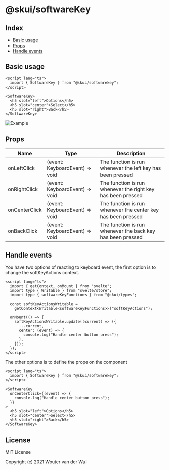 # @skui/softwareKey

## Index

- [Basic usage](https://github.com/wjtje/svelte-kaios/tree/main/packages/softwareKey#basic-usage)
- [Props](https://github.com/wjtje/svelte-kaios/tree/main/packages/softwareKey#props)
- [Handle events](https://github.com/wjtje/svelte-kaios/tree/main/packages/softwareKey#handle-events)

## Basic usage

```svelte
<script lang="ts">
  import { SoftwareKey } from "@skui/softwarekey";
</script>

<SoftwareKey>
  <h5 slot="left">Options</h5>
  <h5 slot="center">Select</h5>
  <h5 slot="right">Back</h5>
</SoftwareKey>
```

![Example](https://github.com/wjtje/svelte-kaios/raw/main/packages/header/softwareKey/example.png)

## Props

| Name          | Type                           | Description                                                  |
| ------------- | ------------------------------ | ------------------------------------------------------------ |
| onLeftClick   | (event: KeyboardEvent) => void | The function is run whenever the left key has been pressed   |
| onRightClick  | (event: KeyboardEvent) => void | The function is run whenever the right key has been pressed  |
| onCenterClick | (event: KeyboardEvent) => void | The function is run whenever the center key has been pressed |
| onBackClick   | (event: KeyboardEvent) => void | The function is run whenever the back key has been pressed   |

## Handle events

You have two options of reacting to keyboard event, the first option is to change the softKeyActions context.

```svelte
<script lang="ts">
  import { getContext, onMount } from "svelte";
  import type { Writable } from "svelte/store";
  import type { softwareKeyFunctions } from "@skui/types";

  const softKeyActionsWritable =
    getContext<Writable<softwareKeyFunctions>>("softKeyActions");

  onMount(() => {
    softKeyActionsWritable.update((current) => ({
      ...current,
      center: (event) => {
        console.log("Handle center button press");
      },
    }));
  });
</script>
```

The other options is to define the props on the component

```svelte
<script lang="ts">
  import { SoftwareKey } from "@skui/softwarekey";
</script>

<SoftwareKey
  onCenterClick={(event) => {
    console.log("Handle center button press");
  }}
>
  <h5 slot="left">Options</h5>
  <h5 slot="center">Select</h5>
  <h5 slot="right">Back</h5>
</SoftwareKey>
```

## License

MIT License

Copyright (c) 2021 Wouter van der Wal
